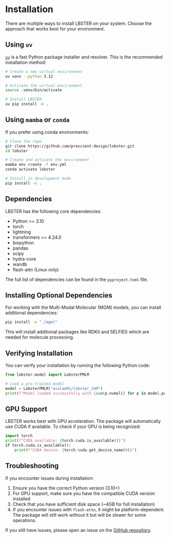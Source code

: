 # Installation

There are multiple ways to install LBSTER on your system. Choose the approach that works best for your environment.

## Using `uv`

[`uv`](https://github.com/astral-sh/uv) is a fast Python package installer and resolver. This is the recommended installation method:

```bash
# Create a new virtual environment
uv venv --python 3.12

# Activate the virtual environment
source .venv/bin/activate

# Install LBSTER
uv pip install -e .
```

## Using `mamba` or `conda`

If you prefer using conda environments:

```bash
# Clone the repo
git clone https://github.com/prescient-design/lobster.git
cd lobster

# Create and activate the environment
mamba env create -f env.yml
conda activate lobster

# Install in development mode
pip install -e .
```

## Dependencies

LBSTER has the following core dependencies:

- Python >= 3.10
- torch
- lightning
- transformers >= 4.24.0
- biopython
- pandas
- scipy
- hydra-core
- wandb
- flash-attn (Linux only)

The full list of dependencies can be found in the `pyproject.toml` file.

## Installing Optional Dependencies

For working with the Multi-Modal Molecular (MGM) models, you can install additional dependencies:

```bash
pip install -e ".[mgm]"
```

This will install additional packages like RDKit and SELFIES which are needed for molecule processing.

## Verifying Installation

You can verify your installation by running the following Python code:

```python
from lobster.model import LobsterPMLM

# Load a pre-trained model
model = LobsterPMLM("asalam91/lobster_24M")
print(f"Model loaded successfully with {sum(p.numel() for p in model.parameters())} parameters")
```

## GPU Support

LBSTER works best with GPU acceleration. The package will automatically use CUDA if available. To check if your GPU is being recognized:

```python
import torch
print(f"CUDA available: {torch.cuda.is_available()}")
if torch.cuda.is_available():
    print(f"CUDA device: {torch.cuda.get_device_name(0)}")
```

## Troubleshooting

If you encounter issues during installation:

1. Ensure you have the correct Python version (3.10+)
2. For GPU support, make sure you have the compatible CUDA version installed
3. Check that you have sufficient disk space (~4GB for full installation)
4. If you encounter issues with `flash-attn`, it might be platform-dependent. The package will still work without it but will be slower for some operations.

If you still have issues, please open an issue on the [GitHub repository](https://github.com/prescient-design/lobster/issues).
